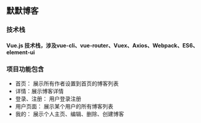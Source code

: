 ## 默默博客
### 技术栈
#### Vue.js 技术栈，涉及vue-cli、vue-router、Vuex、Axios、Webpack、ES6、element-ui

### 项目功能包含

- 首页： 展示所有作者设置到首页的博客列表
- 详情：展示博客详情
- 登录、注册： 用户登录注册
- 用户页面： 展示某个用户的所有博客列表
- 我的： 展示个人主页、编辑、删除、创建博客
